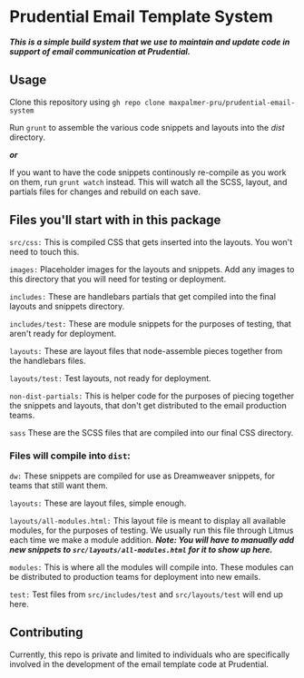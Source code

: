 # Prudential Email Template System
 
***This is a simple build system that we use to maintain and update code in support of email communication at Prudential.***

## Usage

Clone this repository using `gh repo clone maxpalmer-pru/prudential-email-system`

Run `grunt` to assemble the various code snippets and layouts into the *dist* directory.

***or***

If you want to have the code snippets continously re-compile as you work on them, run `grunt watch` instead. This will watch all the SCSS, layout, and partials files for changes and rebuild on each save. 

## Files you'll start with in this package

`src/css:` This is compiled CSS that gets inserted into the layouts. You won't need to touch this.

`images:` Placeholder images for the layouts and snippets. Add any images to this directory that you will need for testing or deployment.

`includes:` These are handlebars partials that get compiled into the final layouts and snippets directory.

`includes/test:` These are module snippets for the purposes of testing, that aren't ready for deployment.

`layouts:` These are layout files that node-assemble pieces together from the handlebars files.

`layouts/test:` Test layouts, not ready for deployment.

`non-dist-partials:` This is helper code for the purposes of piecing together the snippets and layouts, that don't get distributed to the email production teams.

`sass` These are the SCSS files that are compiled into our final CSS directory.


### Files will compile into `dist`:

`dw:` These snippets are compiled for use as Dreamweaver snippets, for teams that still want them.

`layouts:` These are layout files, simple enough.

`layouts/all-modules.html:` This layout file is meant to display all available modules, for the purposes of testing. We usually run this file through Litmus each time we make a module addition. ***Note: You will have to manually add new snippets to `src/layouts/all-modules.html` for it to show up here.***

`modules:` This is where all the modules will compile into. These modules can be distributed to production teams for deployment into new emails.

`test:` Test files from `src/includes/test` and `src/layouts/test` will end up here.

## Contributing

Currently, this repo is private and limited to individuals who are specifically involved in the development of the email template code at Prudential.